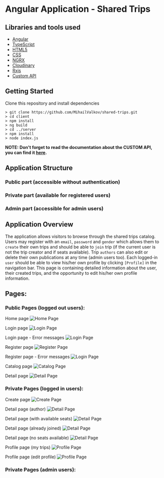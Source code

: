 # Angular Application - Shared Trips

## Libraries and tools used
- [Angular](https://angular.io/)
- [TypeScript](https://www.typescriptlang.org/)
- [HTML5](https://developer.mozilla.org/en-US/docs/Glossary/HTML5)
- [CSS](https://developer.mozilla.org/en-US/docs/Web/CSS)
- [NGRX](https://ngrx.io/guide/store)
- [Cloudinary](https://cloudinary.com/)
- [Rxjs](https://rxjs.dev/guide/overview)
- [Custom API](https://github.com/MihailValkov/shared-trips/blob/main/server/readMe.md)


## Getting Started
Clone this repository and install dependencies
```
> git clone https://github.com/MihailValkov/shared-trips.git
> cd client
> npm install
> ng build
> cd ../server
> npm install
> node index.js
```
**NOTE: Don't forget to read the documentation about the CUSTOM API, you can find it [here](https://github.com/MihailValkov/shared-trips/blob/main/server/readMe.md).**

## Application Structure

### Public part (accessible without authentication)
### Private part (available for registered users)
### Admin part (accessible for admin users)


## Application Overview
The application allows visitors to browse through the shared trips catalog. Users may register with an `email`, `password` and `gender` which allows them to `create` their own trips and should be able to `join` trip (if the current user is not the trip creator and if seats available). Trip `authors` can also edit or delete their own publications at any time (admin users too). Each logged-in `user` should be able to view his/her own profile by clicking `[Profile]` in the navigation bar. 
This page is containing detailed information about the user, their created trips, and the opportunity to edit his/her own profile information.

## Pages:

### Public Pages (logged out users):

Home page
![Home Page](https://raw.githubusercontent.com/MihailValkov/shared-trips/main/images/Home.png)

Login page
![Login Page](https://raw.githubusercontent.com/MihailValkov/shared-trips/main/images/Login.png)

Login page - Error messages
![Login Page](https://raw.githubusercontent.com/MihailValkov/shared-trips/main/images/Login-error.png)

Register page
![Register Page](https://raw.githubusercontent.com/MihailValkov/shared-trips/main/images/Register.png)

Register page - Error messages
![Login Page](https://raw.githubusercontent.com/MihailValkov/shared-trips/main/images/Register-error.png)

Catalog page
![Catalog Page](https://raw.githubusercontent.com/MihailValkov/shared-trips/main/images/Catalog.png)

Detail page
![Detail Page](https://raw.githubusercontent.com/MihailValkov/shared-trips/main/images/Detail-guest.png)

### Private Pages (logged in users):

Create page
![Create Page](https://raw.githubusercontent.com/MihailValkov/shared-trips/main/images/Create.png)

Detail page (author)
![Detail Page](https://raw.githubusercontent.com/MihailValkov/shared-trips/main/images/Detail-author.png)

Detail page (with available seats)
![Detail Page](https://raw.githubusercontent.com/MihailValkov/shared-trips/main/images/Detail-user-available-seats.png)

Detail page (already joined)
![Detail Page](https://raw.githubusercontent.com/MihailValkov/shared-trips/main/images/Detail-user-joined.png)

Detail page (no seats available)
![Detail Page](https://raw.githubusercontent.com/MihailValkov/shared-trips/main/images/Detail-user-no-available-seats.png)

Profile page (my trips)
![Profile Page](https://raw.githubusercontent.com/MihailValkov/shared-trips/main/images/Profile-trips.png)

Profile page (edit profile)
![Profile Page](https://raw.githubusercontent.com/MihailValkov/shared-trips/main/images/Profile-edit.png)

### Private Pages (admin users):





